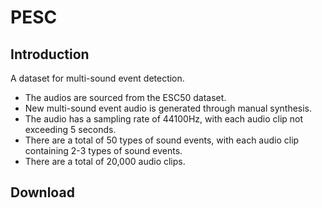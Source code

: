 # PESC
## Introduction
A dataset for multi-sound event detection.
- The audios are sourced from the ESC50 dataset.
- New multi-sound event audio is generated through manual synthesis.
- The audio has a sampling rate of 44100Hz, with each audio clip not exceeding 5 seconds.
- There are a total of 50 types of sound events, with each audio clip containing 2-3 types of sound events.
- There are a total of 20,000 audio clips.
## Download
